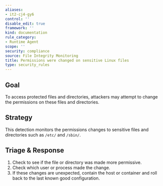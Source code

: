 ```yaml
---
aliases:
- it2-cj4-gy6
control: ''
disable_edit: true
framework: ''
kind: documentation
rule_category:
- Runtime Agent
scope: ''
security: compliance
source: File Integrity Monitoring
title: Permissions were changed on sensitive Linux files
type: security_rules
---
```


## Goal
To access protected files and directories, attackers may attempt to change the permissions on these files and directories.

## Strategy
This detection monitors the permissions changes to sensitive files and directories such as `/etc/` and `/sbin/`.

## Triage & Response
1. Check to see if the file or directory was made more permissive.
2. Check which user or process made the change.
3. If these changes are unexpected, contain the host or container and roll back to the last known good configuration.
